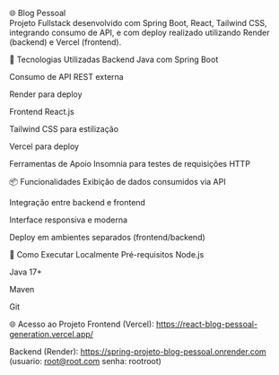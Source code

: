 🌐 Blog Pessoal <br>
Projeto Fullstack desenvolvido com Spring Boot, React, Tailwind CSS, integrando consumo de API, e com deploy realizado utilizando Render (backend) e Vercel (frontend).

🚀 Tecnologias Utilizadas
Backend
Java com Spring Boot

Consumo de API REST externa

Render para deploy

Frontend
React.js

Tailwind CSS para estilização

Vercel para deploy

Ferramentas de Apoio
Insomnia para testes de requisições HTTP

📦 Funcionalidades
 Exibição de dados consumidos via API

 Integração entre backend e frontend

 Interface responsiva e moderna

 Deploy em ambientes separados (frontend/backend)

🔧 Como Executar Localmente
Pré-requisitos
Node.js

Java 17+

Maven

Git

🌐 Acesso ao Projeto
Frontend (Vercel): https://react-blog-pessoal-generation.vercel.app/

Backend (Render): https://spring-projeto-blog-pessoal.onrender.com (usuario: root@root.com senha: rootroot)
